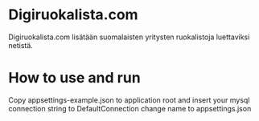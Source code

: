 # Digiruokalista.com
Digiruokalista.com lisätään suomalaisten yritysten ruokalistoja luettaviksi netistä.


# How to use and run 

Copy appsettings-example.json to application root and insert your mysql connection string to DefaultConnection
change name to appsettings.json
